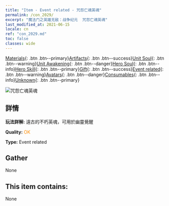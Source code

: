 ```yaml
---
title: "Item - Event related - 咒怨亡魂英魂"
permalink: /con_2029/
excerpt: "魔法门之英雄无敌：战争纪元  咒怨亡魂英魂"
last_modified_at: 2021-06-15
locale: cn
ref: "con_2029.md"
toc: false
classes: wide
---
```

 [Materials](/ItemsCN/){: .btn .btn--primary}[Artifacts](/ItemsCN/Artifacts/){: .btn .btn--success}[Unit Soul](/ItemsCN/UnitSoul/){: .btn .btn--warning}[Unit Awakening](/ItemsCN/UnitAwakening/){: .btn .btn--danger}[Hero Soul](/ItemsCN/HeroSoul/){: .btn .btn--info}[Hero Skill](/ItemsCN/HeroSkill/){: .btn .btn--primary}[Gift](/ItemsCN/Gift/){: .btn .btn--success}[Event related](/ItemsCN/Events/){: .btn .btn--warning}[Avatars](/ItemsCN/Avatars/){: .btn .btn--danger}[Consumables](/ItemsCN/Consumables/){: .btn .btn--info}[Unknown](/ItemsCN/Unknown/){: .btn .btn--primary}

 ![咒怨亡魂英魂](/images/t/juexing_303.png)

## 詳情
 **玩法詳解:** 遠古的不朽英魂，可用於幽靈覺醒

 **Quality:** <span style="color: #FF8C00">OK</span>

 **Type:** Event related

## Gather

  None

## This item contains:

  None

